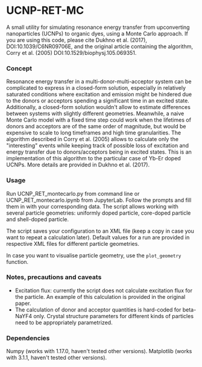 # UCNP-RET-MC
A small utility for simulating resonance energy transfer from upconverting nanoparticles (UCNPs) to organic dyes, using a Monte Carlo approach. If you are using this code, please cite Dukhno et al. (2017), DOI:10.1039/C6NR09706E, and the original article containing the algorithm, Corry et al. (2005) DOI:10.1529/biophysj.105.069351.

### Concept
Resonance energy transfer in a multi-donor-multi-acceptor system can be complicated to express in a closed-form solution, especially in relatively saturated conditions where excitation and emission might be hindered due to the donors or acceptors spending a significant time in an excited state. Additionally, a closed-form solution wouldn't allow to estimate differences between systems with slightly different geometries. Meanwhile, a naive Monte Carlo model with a fixed time step could work when the lifetimes of donors and acceptors are of the same order of magnitude, but would be expensive to scale to long timeframes and high time granularities.
The algorithm described in Corry et al. (2005) allows to calculate only the "interesting" events while keeping track of possible loss of excitation and energy transfer due to donors/acceptors being in excited states.
This is an implementation of this algorithm to the particular case of Yb-Er doped UCNPs. More details are provided in Dukhno et al. (2017).

### Usage
Run UCNP_RET_montecarlo.py from command line or UCNP_RET_montecarlo.ipynb from JupyterLab. Follow the prompts and fill them in with your corresponding data. 
The script allows working with several particle geometries: uniformly doped particle, core-doped particle and shell-doped particle. 

The script saves your configuration to an XML file (keep a copy in case you want to repeat a calculation later). Default values for  a run are provided in respective XML files for different particle geometries.

In case you want to visualise particle geometry, use the `plot_geometry` function.

### Notes, precautions and caveats 
- Excitation flux: currently the script does not calculate excitation flux for the particle. An example of this calculation is provided in the original paper.
- The calculation of donor and acceptor quantities is hard-coded for beta-NaYF4 only. Crystal structure parameters for different kinds of particles need to be appropriately parametrized.

### Dependencies
Numpy (works with 1.17.0, haven't tested other versions).
Matplotlib (works with 3.1.1, haven't tested other versions).
